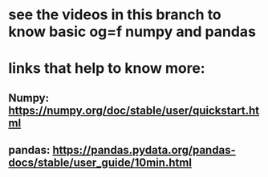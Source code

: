 # see the videos in this branch to know basic og=f numpy and pandas
# links that help to know more:
## Numpy: https://numpy.org/doc/stable/user/quickstart.html
## pandas: https://pandas.pydata.org/pandas-docs/stable/user_guide/10min.html
